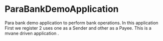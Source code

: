 # ParaBankDemoApplication
Para bank demo application to perform bank operations.
In this application First we register 2 uses one as a Sender and other as a Payee.
This is a mvane driven application .

